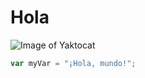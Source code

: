 # Hola
![Image of Yaktocat](https://octodex.github.com/images/yaktocat.png)

```javascript
var myVar = "¡Hola, mundo!";
